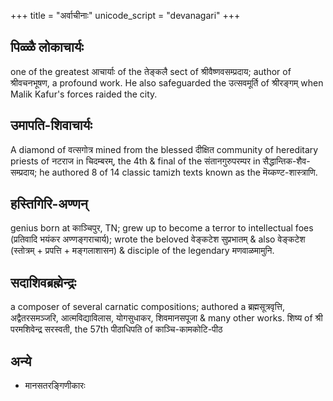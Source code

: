 +++
title = "अर्वाचीनाः"
unicode_script = "devanagari"
+++

## पिळ्ळै लोकाचार्यः
one of the greatest आचार्याः of the तेङ्कलै sect of श्रीवैष्णवसम्प्रदाय; author of श्रीवचनभूषण, a profound work. He also safeguarded the उत्सवमूर्ति of श्रीरङ्गम् when Malik Kafur's forces raided the city.

## उमापति-शिवाचार्यः
A diamond of वत्सगोत्र mined from the blessed दीक्षित community of hereditary priests of नटराज in चिदम्बरम्, the 4th & final of the संतानगुरुपरम्पर in सैद्धान्तिक-शैव-सम्प्रदाय; he authored 8 of 14 classic tamizh texts known as the मॆय्कण्ट-शास्त्राणि.

## हस्तिगिरि-अण्णन्
genius born at काञ्चिपुर, TN; grew up to become a terror to intellectual foes (प्रतिवादि भयंकर अण्णङ्गराचार्य); wrote the beloved वेङ्कटेश सुप्रभातम् & also वेङ्कटेश (स्तोत्रम् + प्रपत्ति + मङ्गलाशासन) & disciple of the legendary मणवाळमामुनि.

## सदाशिवब्रह्मेन्द्रः
a composer of several carnatic compositions; authored a ब्रह्मसूत्रवृत्ति, अद्वैतरसमञ्जरि, आत्मविद्याविलास, योगसुधाकर, शिवमानसपूजा & many other works. शिष्य of श्री परमशिवेन्द्र सरस्वती, the 57th पीठाधिपति of काञ्चि-कामकोटि-पीठ

## अन्ये
- मानसतरङ्गिणीकारः
